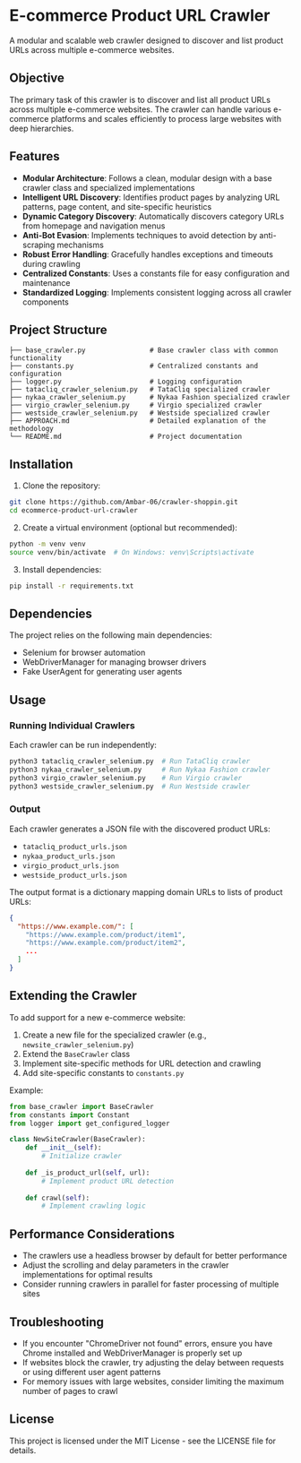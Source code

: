 # E-commerce Product URL Crawler

A modular and scalable web crawler designed to discover and list product URLs across multiple e-commerce websites.

## Objective

The primary task of this crawler is to discover and list all product URLs across multiple e-commerce websites. The crawler can handle various e-commerce platforms and scales efficiently to process large websites with deep hierarchies.

## Features

- **Modular Architecture**: Follows a clean, modular design with a base crawler class and specialized implementations
- **Intelligent URL Discovery**: Identifies product pages by analyzing URL patterns, page content, and site-specific heuristics
- **Dynamic Category Discovery**: Automatically discovers category URLs from homepage and navigation menus
- **Anti-Bot Evasion**: Implements techniques to avoid detection by anti-scraping mechanisms
- **Robust Error Handling**: Gracefully handles exceptions and timeouts during crawling
- **Centralized Constants**: Uses a constants file for easy configuration and maintenance
- **Standardized Logging**: Implements consistent logging across all crawler components

## Project Structure

```
├── base_crawler.py                # Base crawler class with common functionality
├── constants.py                   # Centralized constants and configuration
├── logger.py                      # Logging configuration
├── tatacliq_crawler_selenium.py   # TataCliq specialized crawler
├── nykaa_crawler_selenium.py      # Nykaa Fashion specialized crawler
├── virgio_crawler_selenium.py     # Virgio specialized crawler
├── westside_crawler_selenium.py   # Westside specialized crawler
├── APPROACH.md                    # Detailed explanation of the methodology
└── README.md                      # Project documentation
```

## Installation

1. Clone the repository:
```bash
git clone https://github.com/Ambar-06/crawler-shoppin.git
cd ecommerce-product-url-crawler
```

2. Create a virtual environment (optional but recommended):
```bash
python -m venv venv
source venv/bin/activate  # On Windows: venv\Scripts\activate
```

3. Install dependencies:
```bash
pip install -r requirements.txt
```

## Dependencies

The project relies on the following main dependencies:
- Selenium for browser automation
- WebDriverManager for managing browser drivers
- Fake UserAgent for generating user agents

## Usage

### Running Individual Crawlers

Each crawler can be run independently:

```bash
python3 tatacliq_crawler_selenium.py  # Run TataCliq crawler
python3 nykaa_crawler_selenium.py     # Run Nykaa Fashion crawler
python3 virgio_crawler_selenium.py    # Run Virgio crawler
python3 westside_crawler_selenium.py  # Run Westside crawler
```

### Output

Each crawler generates a JSON file with the discovered product URLs:
- `tatacliq_product_urls.json`
- `nykaa_product_urls.json`
- `virgio_product_urls.json`
- `westside_product_urls.json`

The output format is a dictionary mapping domain URLs to lists of product URLs:

```json
{
  "https://www.example.com/": [
    "https://www.example.com/product/item1",
    "https://www.example.com/product/item2",
    ...
  ]
}
```

## Extending the Crawler

To add support for a new e-commerce website:

1. Create a new file for the specialized crawler (e.g., `newsite_crawler_selenium.py`)
2. Extend the `BaseCrawler` class
3. Implement site-specific methods for URL detection and crawling
4. Add site-specific constants to `constants.py`

Example:

```python
from base_crawler import BaseCrawler
from constants import Constant
from logger import get_configured_logger

class NewSiteCrawler(BaseCrawler):
    def __init__(self):
        # Initialize crawler
        
    def _is_product_url(self, url):
        # Implement product URL detection
        
    def crawl(self):
        # Implement crawling logic
```

## Performance Considerations

- The crawlers use a headless browser by default for better performance
- Adjust the scrolling and delay parameters in the crawler implementations for optimal results
- Consider running crawlers in parallel for faster processing of multiple sites

## Troubleshooting

- If you encounter "ChromeDriver not found" errors, ensure you have Chrome installed and WebDriverManager is properly set up
- If websites block the crawler, try adjusting the delay between requests or using different user agent patterns
- For memory issues with large websites, consider limiting the maximum number of pages to crawl

## License

This project is licensed under the MIT License - see the LICENSE file for details.
